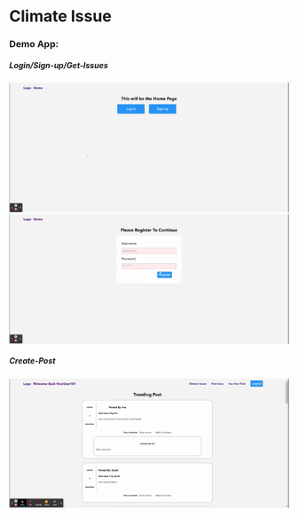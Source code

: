 # Climate Issue

### Demo App:

##### Login/Sign-up/Get-Issues

<img src="./assets/gifs/login.gif" alt="Login">
<img src="./assets/gifs/signin.gif" alt="Sign-up">

##### Create-Post

<img src="./assets/gifs/create-post.gif" alt="Login">
